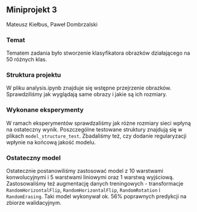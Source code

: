 ## Miniprojekt 3
Mateusz Kiełbus, Paweł Dombrzalski

### Temat
Tematem zadania było stworzenie klasyfikatora obrazków działającego na 50 różnych klas.

### Struktura projektu
W pliku analysis.ipynb znajduje się wstępne przejrzenie obrazków. Sprawdziliśmy jak wyglądają same obrazy i jakie są ich rozmiary.

### Wykonane eksperymenty
W ramach eksperymentów sprawdzaliśmy jak różne rozmiary sieci wpłyną na ostateczny wynik. Poszczególne testowane struktury znajdują się w plikach `model_structure_test`. Zbadaliśmy też, czy dodanie regularyzacji wpłynie na końcową jakość modelu.


### Ostateczny model
Ostatecznie postanowiliśmy zastosować model z 10 warstwami konwolucyjnymi i 5 warstwami liniowymi oraz 1 warstwą wyjściową. Zastosowaliśmy też augmentację danych treningowych - transformacje `RandomHorizontalFlip`, `RandomHorizontalFlip`, `RandomRotation` i `RandomErasing`. Taki model wykonywał ok. 56% poprawnych predykcji na zbiorze walidacyjnym.